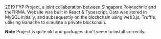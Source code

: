 2019 FYP Project, a joint collaboration between Singapore Polytechnic and theFIRMA. Website was built in React & Typescript. Data was stored in MySQL initially, and subsequently on the blockchain using web3.js, Truffle, utilising Ganache to simulate a private blockchain.

**Note**
Project is quite old and packages don't seem to install correctly.